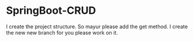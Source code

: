 # SpringBoot-CRUD

I create the project structure.
So mayur please add the get method.
I create the new new branch for you please work on it.

